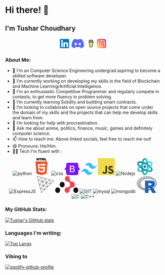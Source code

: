 # Hi there! 👋
## I'm Tushar Choudhary

<p align="center">
<a href="https://linkedin.com/in/tushar-c23" target="_blank"><img align="center" src="assets/logos/linkedin.png" alt="tushar-c23" height="30" width="30" /></a>&nbsp;
<a href="http://discord.com/users/tanzero#9648" target="_blank"><img align="center" src="assets/logos/discord.png" alt="tanzero#9648" height="40" width="40" /></a>&nbsp;
<a href="https://www.buymeacoffee.com/tusharc23" target="_blank"><img align="center" alt="Buy me a Coffee" width="30px" src="assets/logos/buymeacoffee.svg" /></a>
<a href="https://www.instagram.com/tushar._.c/" target="_blank"><img align="center" alt="tushar._.c" width="30px" src="assets/logos/instagram.png" /></a>
</p>

### About Me:
- 🏦 I'm an Computer Science Engineering undergrad aspiring to become a skilled software developer.
- 🔭 I’m currently working on developing my skills in the field of Blockchain and Machine Learning/Artificial Intelligence.
- 📝 I'm an enthusiastic Competitive Programmer and regularly compete in contests, to get more fluency in problem solving.
- 🌱 I’m currently learning Solidity and building smart contracts.
- 👯 I’m looking to collaborate on open source projects that come under the domain of my skills and the projects that can help me develop skills and learn from.
- 🤔 I’m looking for help with procrastination.
- 💬 Ask me about anime, politics, finance, music, games and definitely computer science.
- 📫 How to reach me: Above linked socials, feel free to reach me out!
- 😄 Pronouns: He/Him.
- 🧑‍💻 Tech I'm fluent with :

<p align="center">
      <img src="https://www.vectorlogo.zone/logos/python/python-icon.svg" alt="python" width="55" height="55"/>
      <img src="assets/logos/HTML5_Logo_512.png" alt="html5" width="55" height="55"/>
      <img src="https://img.icons8.com/color/48/null/css3.png" alt="css"/>
      <img src="assets/logos/bootstrap-logo.svg" alt="bootstrapcss" width="50" height="40"/>
      <img src="assets/logos/tailwindcss.svg" alt="tailwindcss" width="50" height="40"/>
      <img src="assets/logos/JavaScript-logo.png" alt="js" width="55" height="55"/>
      <img src="https://www.vectorlogo.zone/logos/nodejs/nodejs-icon.svg" alt="Nodejs" width="55" height="55"/>
      <img src="assets/logos/reactjs.png" alt="ReactJS" width="55" height="55"/>
      <img src="https://img.icons8.com/ios/50/null/express-js.png" alt="ExpressJS">
      <img src="assets/logos/threejs.png" alt="ExpressJS" width="55" height="55">
      <img src="assets/logos/react-router-mark-color.png" alt="React-router" width="75" height="55"/>
      <img src="https://www.vectorlogo.zone/logos/git-scm/git-scm-icon.svg" alt="GIT" width="55" height="55"/> 
      <img src="https://www.vectorlogo.zone/logos/mysql/mysql-icon.svg" alt="mysql" width="45" height="55"/>
      <img src="https://www.vectorlogo.zone/logos/mongodb/mongodb-icon.svg" alt="mongodb" width="45" height="55"/>
      <img src="assets/logos/Rlogo.png" alt="R" width="65" height="55"/>
      <img src="https://img.icons8.com/color/48/null/c-programming.png" alt="C"/>
      <img src="https://img.icons8.com/color/48/null/c-plus-plus-logo.png" alt="C++"/>

</p>

### My GitHub Stats:
[![Tushar's GitHub stats](https://github-readme-stats.vercel.app/api?username=tushar-c23&hide=stars&count_private=true&show_icons=true&theme=transparent)](https://github.com/tushar-c23/github-readme-stats)

### Languages I'm writing:
[![Top Langs](https://github-readme-stats.vercel.app/api/top-langs/?username=tushar-c23&theme=transparent)](https://github.com/tushar-c23/github-readme-stats)

<!-- ### Have i been procrastinating or working this week?
[![willianrod's wakatime stats](https://github-readme-stats.vercel.app/api/wakatime?username=tushar_c23&theme=transparent)](https://github.com/tushar-c23/github-readme-stats) -->

<!-- <img src="https://github-readme-linkedin-rouge.vercel.app/education?username=tushar-c23" /> -->

### Vibing to
[![spotify-github-profile](https://spotify-github-profile.vercel.app/api/view?uid=tusharchoudhary&cover_image=true&theme=novatorem&show_offline=false&background_color=121212&interchange=false&bar_color=53b14f&bar_color_cover=false)](https://github.com/kittinan/spotify-github-profile)

